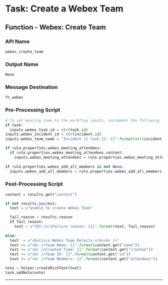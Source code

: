 <!--
    DO NOT MANUALLY EDIT THIS FILE
    THIS FILE IS AUTOMATICALLY GENERATED WITH resilient-sdk codegen
-->

# Task: Create a Webex Team

## Function - Webex: Create Team

### API Name
`webex_create_team`

### Output Name
`None`

### Message Destination
`fn_webex`

### Pre-Processing Script
```python
# To set meeting name to the workflow inputs, uncomment the following lines
if task:
  inputs.webex_task_id = str(task.id)
inputs.webex_incident_id = str(incident.id)
inputs.webex_team_name = "Incident {} task {}: {}".format(str(incident.id),  str(task.id), incident.name) if rule.properties.webex_team_name is None else rule.properties.webex_team_name

if rule.properties.webex_meeting_attendees:
  if rule.properties.webex_meeting_attendees.content:
    inputs.webex_meeting_attendees = rule.properties.webex_meeting_attendees.content
    
if rule.properties.webex_add_all_members is not None:
  inputs.webex_add_all_members = rule.properties.webex_add_all_members
```

### Post-Processing Script
```python
content = results.get("content")

if not results.success:
  text = u"Unable to create Webex Team"

  fail_reason = results.reason
  if fail_reason:
    text = u"{0}:\n\tFailure reason: {1}".format(text, fail_reason)
    
else:
  text  = u"<b>Cisco Webex Team Details:</b><br />"
  text += u"<br />Team Name: {}".format(content.get("name"))
  text += u"<br />Created Time: {}".format(content.get("created"))
  text += u"<br />Team ID: {}".format(content.get("id"))
  text += u"<br />Team Members: {}".format(content.get("attendees"))

note = helper.createRichText(text)
task.addNote(note)

```

---

